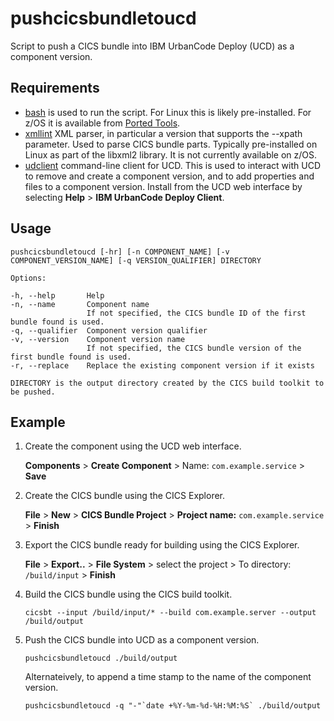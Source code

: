 # pushcicsbundletoucd
Script to push a CICS bundle into IBM UrbanCode Deploy (UCD) as a component version.

## Requirements

* [bash](https://www.gnu.org/software/bash/bash.html?cm_mc_uid=33935548072714933125385&cm_mc_sid_50200000=1493879051&cm_mc_sid_52640000=1493879738#downloading) is used to run the script. For Linux this is likely pre-installed. For z/OS it is available from [Ported Tools](https://www-03.ibm.com/systems/z/os/zos/features/unix/bpxa1ty1.html).
* [xmllint](http://xmlsoft.org/xmllint.html) XML parser, in particular a version that supports the --xpath parameter. Used to parse CICS bundle parts. Typically pre-installed on Linux as part of the libxml2 library. It is not currently available on z/OS.
* [udclient](https://www.ibm.com/support/knowledgecenter/en/SS4GSP_6.2.4/com.ibm.udeploy.reference.doc/topics/cli_ch.html) command-line client for UCD. This is used to interact with UCD to remove and create a component version, and to add properties and files to a component version. Install from the UCD web interface by selecting **Help** > **IBM UrbanCode Deploy Client**.

## Usage

```
pushcicsbundletoucd [-hr] [-n COMPONENT_NAME] [-v COMPONENT_VERSION_NAME] [-q VERSION_QUALIFIER] DIRECTORY

Options:

-h, --help       Help
-n, --name       Component name
                 If not specified, the CICS bundle ID of the first bundle found is used.
-q, --qualifier  Component version qualifier
-v, --version    Component version name
                 If not specified, the CICS bundle version of the first bundle found is used.
-r, --replace    Replace the existing component version if it exists

DIRECTORY is the output directory created by the CICS build toolkit to be pushed.
```

## Example

1. Create the component using the UCD web interface.

    **Components** > **Create Component** > Name: `com.example.service` > **Save**

1. Create the CICS bundle using the CICS Explorer.

    **File** > **New** > **CICS Bundle Project** > **Project name:** `com.example.service` > **Finish**

1. Export the CICS bundle ready for building using the CICS Explorer.

    **File** > **Export..** > **File System** > select the project > To directory: `/build/input` > **Finish**

1. Build the CICS bundle using the CICS build toolkit.

    `cicsbt --input /build/input/* --build com.example.server --output /build/output`

1. Push the CICS bundle into UCD as a component version.

    `pushcicsbundletoucd ./build/output`

    Alternateively, to append a time stamp to the name of the component version.
    
    ````pushcicsbundletoucd -q "-"`date +%Y-%m-%d-%H:%M:%S` ./build/output````

